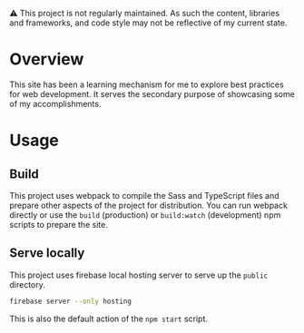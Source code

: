 :warning: This project is not regularly maintained. As such the content, libraries and frameworks, and code style may not be reflective of my current state.

# Overview

This site has been a learning mechanism for me to explore best practices for web development. It serves the secondary purpose of showcasing some of my accomplishments.

# Usage

## Build

This project uses webpack to compile the Sass and TypeScript files and prepare other aspects of the project for distribution. You can run webpack directly or use the `build` (production) or `build:watch` (development) npm scripts to prepare the site.

## Serve locally

This project uses firebase local hosting server to serve up the `public` directory.

```bash
firebase server --only hosting
```

This is also the default action of the `npm start` script.
